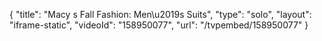 {
    "title": "Macy s Fall Fashion: Men\u2019s Suits",
    "type": "solo",
    "layout": "iframe-static",
    "videoId": "158950077",
    "url": "\/tvpembed\/158950077"
}